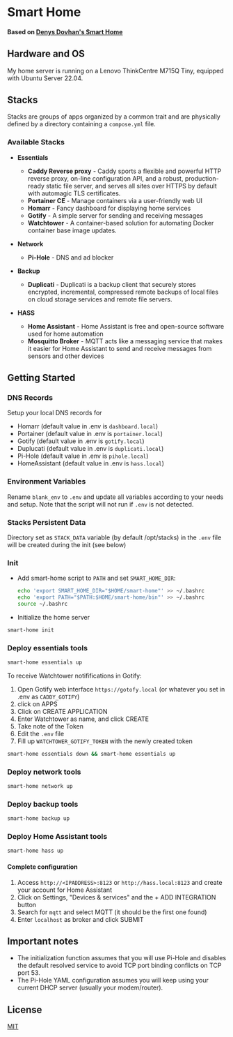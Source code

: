 # Smart Home
#### Based on [**Denys Dovhan's Smart Home**](https://denysdovhan.com/smart-home)

## Hardware and OS
My home server is running on a Lenovo ThinkCentre M715Q Tiny, equipped with Ubuntu Server 22.04.

## Stacks

Stacks are groups of apps organized by a common trait and are physically defined by a directory containing a `compose.yml` file.

### Available Stacks

- **Essentials**
  - **Caddy Reverse proxy** - Caddy sports a flexible and powerful HTTP reverse proxy, on-line configuration API, and a robust, production-ready static file server, and serves all sites over HTTPS by default with automagic TLS certificates.
  - **Portainer CE** - Manage containers via a user-friendly web UI
  - **Homarr** - Fancy dashboard for displaying home services
  - **Gotify** - A simple server for sending and receiving messages
  - **Watchtower** - A container-based solution for automating Docker container base image updates.

- **Network**
  - **Pi-Hole** - DNS and ad blocker

- **Backup**
  - **Duplicati** - Duplicati is a backup client that securely stores encrypted, incremental, compressed remote backups of local files on cloud storage services and remote file servers. 

- **HASS**
  - **Home Assistant** - Home Assistant is free and open-source software used for home automation 
  - **Mosquitto Broker** - MQTT acts like a messaging service that makes it easier for Home Assistant to send and receive messages from sensors and other devices


## Getting Started


### DNS Records

Setup your local DNS records for

- Homarr (default value in .env is `dashboard.local`)
- Portainer (default value in .env is `portainer.local`)
- Gotify (default value in .env is `gotify.local`)
- Duplucati (default value in .env is `duplicati.local`)
- Pi-Hole (default value in .env is `pihole.local`)
- HomeAssistant (default value in .env is `hass.local`)


### Environment Variables

Rename `blank_env` to `.env` and update all variables according to your needs and setup. Note that the script will not run if `.env` is not detected.


### Stacks Persistent Data

Directory set as `STACK_DATA` variable (by default /opt/stacks) in the `.env` file will be created during the init (see below) 


### Init
- Add smart-home script to `PATH` and set `SMART_HOME_DIR`:
  ```bash
  echo 'export SMART_HOME_DIR="$HOME/smart-home"' >> ~/.bashrc
  echo 'export PATH="$PATH:$HOME/smart-home/bin"' >> ~/.bashrc
  source ~/.bashrc
  ```
- Initialize the home server

```bash
smart-home init
  ```


### Deploy essentials tools
```bash
smart-home essentials up
  ```

To receive Watchtower notififications in Gotify:

1. Open Gotify web interface `https://gotofy.local` (or whatever you set in .env as `CADDY_GOTIFY`)
2. click on APPS
3. Click on CREATE APPLICATION
4. Enter Watchtower as name, and click CREATE
5. Take note of the Token
6. Edit the `.env` file
7. Fill up `WATCHTOWER_GOTIFY_TOKEN` with the newly created token


```bash
smart-home essentials down && smart-home essentials up
```

### Deploy network tools
```bash
smart-home network up
  ```

### Deploy backup tools
```bash
smart-home backup up
  ```


### Deploy Home Assistant tools

```bash
smart-home hass up
  ```

#### Complete configuration

1. Access `http://<IPADDRESS>:8123` or `http://hass.local:8123`  and create your account for Home Assistant
2. Click on Settings, "Devices & services" and  the + ADD INTEGRATION button 
3. Search for `mqtt` and select MQTT (it should be the first one found) 
4. Enter `localhost` as broker and click SUBMIT



## Important notes

- The initialization function assumes that you will use Pi-Hole and disables the default resolved service to avoid TCP port binding conflicts on TCP port 53.
- The Pi-Hole YAML configuration assumes you will keep using your current DHCP server (usually your modem/router).


## License

[MIT][license-url]

<!-- References -->

[license-url]: https://github.com/di-effe/smart-home/blob/master/LICENSE

